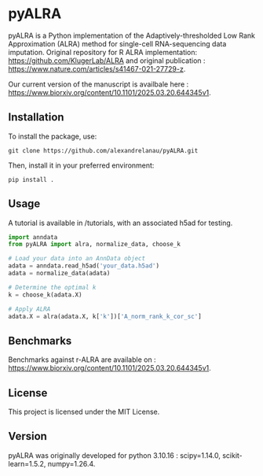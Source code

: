 # pyALRA

pyALRA is a Python implementation of the Adaptively-thresholded Low Rank Approximation (ALRA) method for single-cell RNA-sequencing data imputation. Original repository for R ALRA implementation: https://github.com/KlugerLab/ALRA and original publication : https://www.nature.com/articles/s41467-021-27729-z.

Our current version of the manuscript is availbale here : https://www.biorxiv.org/content/10.1101/2025.03.20.644345v1.

## Installation

To install the package, use:
```
git clone https://github.com/alexandrelanau/pyALRA.git
```
Then, install it in your preferred environment:

```
pip install .
```

## Usage

A tutorial is available in /tutorials, with an associated h5ad for testing. 

```python
import anndata
from pyALRA import alra, normalize_data, choose_k

# Load your data into an AnnData object
adata = anndata.read_h5ad('your_data.h5ad')
adata = normalize_data(adata)

# Determine the optimal k
k = choose_k(adata.X)

# Apply ALRA
adata.X = alra(adata.X, k['k'])['A_norm_rank_k_cor_sc']
```
## Benchmarks

Benchmarks against r-ALRA are available on : https://www.biorxiv.org/content/10.1101/2025.03.20.644345v1.

## License

This project is licensed under the MIT License.

## Version

pyALRA was originally developed for python 3.10.16 : scipy=1.14.0, scikit-learn=1.5.2, numpy=1.26.4.
